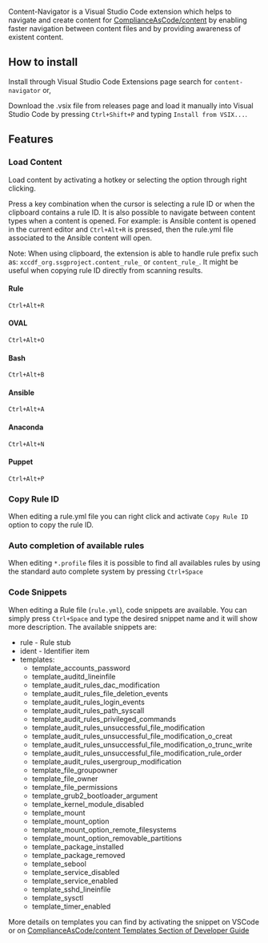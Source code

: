 Content-Navigator is a Visual Studio Code extension which helps to navigate and create content for [ComplianceAsCode/content](https://github.com/ComplianceAsCode/content/) by enabling faster navigation between content files and by providing awareness of existent content.

## How to install

Install through Visual Studio Code Extensions page search for `content-navigator` or,

Download the .vsix file from releases page and load it manually into Visual Studio Code by pressing `Ctrl+Shift+P` and typing `Install from VSIX...`.

## Features

### Load Content

Load content by activating a hotkey or selecting the option through right clicking.

Press a key combination when the cursor is selecting a rule ID or when the clipboard contains a rule ID. It is also possible to navigate between content types when a content is opened. For example: is Ansible content is opened in the current editor and `Ctrl+Alt+R` is pressed, then the rule.yml file associated to the Ansible content will open.

Note: When using clipboard, the extension is able to handle rule prefix such as: `xccdf_org.ssgproject.content_rule_` or `content_rule_`. It might be useful when copying rule ID directly from scanning results.

#### Rule

`Ctrl+Alt+R`

#### OVAL

`Ctrl+Alt+O`

#### Bash

`Ctrl+Alt+B`

#### Ansible

`Ctrl+Alt+A`

#### Anaconda

`Ctrl+Alt+N`

#### Puppet

`Ctrl+Alt+P`

### Copy Rule ID

When editing a rule.yml file you can right click and activate `Copy Rule ID` option to copy the rule ID.

### Auto completion of available rules

When editing `*.profile` files it is possible to find all availables rules by using the standard auto complete system by pressing `Ctrl+Space`

### Code Snippets

When editing a Rule file (`rule.yml`), code snippets are available. You can simply press `Ctrl+Space` and type the desired snippet name and it will show more description. The available snippets are:

- rule - Rule stub
- ident - Identifier item
- templates:
  - template_accounts_password
  - template_auditd_lineinfile
  - template_audit_rules_dac_modification
  - template_audit_rules_file_deletion_events
  - template_audit_rules_login_events
  - template_audit_rules_path_syscall
  - template_audit_rules_privileged_commands
  - template_audit_rules_unsuccessful_file_modification
  - template_audit_rules_unsuccessful_file_modification_o_creat
  - template_audit_rules_unsuccessful_file_modification_o_trunc_write
  - template_audit_rules_unsuccessful_file_modification_rule_order
  - template_audit_rules_usergroup_modification
  - template_file_groupowner
  - template_file_owner
  - template_file_permissions
  - template_grub2_bootloader_argument
  - template_kernel_module_disabled
  - template_mount
  - template_mount_option
  - template_mount_option_remote_filesystems
  - template_mount_option_removable_partitions
  - template_package_installed
  - template_package_removed
  - template_sebool
  - template_service_disabled
  - template_service_enabled
  - template_sshd_lineinfile
  - template_sysctl
  - template_timer_enabled

More details on templates you can find by activating the snippet on VSCode or on [ComplianceAsCode/content Templates Section of Developer Guide](https://github.com/ComplianceAsCode/content/blob/master/docs/manual/developer_guide.adoc#73-templating)
